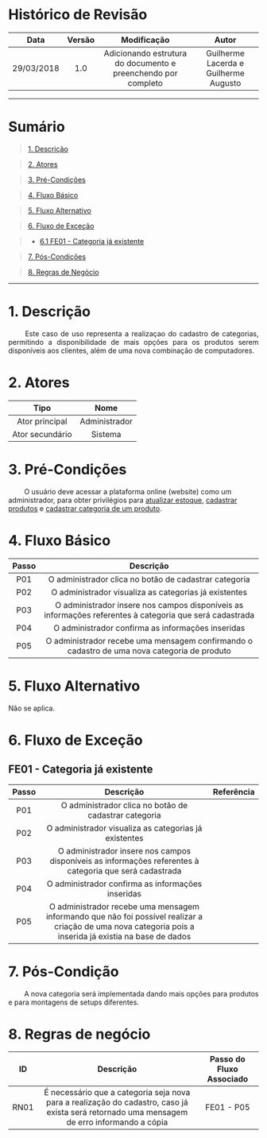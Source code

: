 # Histórico de Revisão

|    Data    | Versão |                                         Modificação                                        |                Autor                |
|:----------:|:------:|:----------------------------------------------------------------------------------------:|:-----------------------------------:|
| 29/03/2018 | 1.0 | Adicionando estrutura do documento e preenchendo por completo | Guilherme Lacerda e Guilherme Augusto |

***

# Sumário

>[1. Descrição](#1-descrição)

>[2. Atores](#2-atores)

>[3. Pré-Condições](#3-pré-condições)

>[4. Fluxo Básico](#4-fluxo-básico)

>[5. Fluxo Alternativo](#5-fluxo-alternativo)

>[6. Fluxo de Exceção](#6-fluxo-de-exceção)

> * [6.1 FE01 - Categoria já existente](#61-fe01---categoria-já-existente)

>[7. Pós-Condições](#7-pós-condição)

>[8. Regras de Negócio](#8-regras-de-negócio)

***

# 1. Descrição
 <p align="justify"> &emsp;&emsp;  Este caso de uso representa a realizaçao do cadastro de categorias, permitindo a disponibilidade de mais opções para os produtos serem disponíveis aos clientes, além de uma nova combinação de computadores. </p>

# 2. Atores

| Tipo | Nome |
|:----:|:----:|
|   Ator principal   |   Administrador   |
|   Ator secundário  |   Sistema         |

# 3. Pré-Condições

&emsp;&emsp; O usuário deve acessar a plataforma online (website) como um administrador, para obter privilégios para [atualizar estoque](https://github.com/Desenho-1-2018-G-6/docs/wiki/Atualizar-Estoque), [cadastrar produtos](https://github.com/Desenho-1-2018-G-6/docs/wiki/Cadastrar-Produtos) e [cadastrar categoria de um produto](https://github.com/Desenho-1-2018-G-6/docs/wiki/Cadastrar-Categoria-de-Produto).

# 4. Fluxo Básico

| Passo | Descrição |
|:----:|:----:|
|   P01   |   O administrador clica no botão de cadastrar categoria   |
|   P02   |   O administrador visualiza as categorias já existentes   |
|   P03   |   O administrador insere nos campos disponíveis as informações referentes à categoria que será cadastrada   |
|   P04   |   O administrador confirma as informações inseridas   |
|   P05   |   O administrador recebe uma mensagem confirmando o cadastro de uma nova categoria de produto  |

# 5. Fluxo Alternativo

Não se aplica.

# 6. Fluxo de Exceção

## FE01 - Categoria já existente

| Passo | Descrição | Referência |
|:----:|:----:|:----------------:|
|   P01   |   O administrador clica no botão de cadastrar categoria   |
|   P02   |   O administrador visualiza as categorias já existentes   |
|   P03   |   O administrador insere nos campos disponíveis as informações referentes à categoria que será cadastrada   |
|   P04   |   O administrador confirma as informações inseridas   |
|   P05   |   O administrador recebe uma mensagem informando que não foi possível realizar a criação de uma nova categoria pois a inserida já existia na base de dados  |

# 7. Pós-Condição
 <p align="justify"> &emsp;&emsp; A nova categoria será implementada dando mais opções para produtos e para montagens de setups diferentes.</p>

# 8. Regras de negócio

| ID | Descrição | Passo do Fluxo Associado |
|:----:|:----:|:----------------:|
|   RN01   |    É necessário que a categoria seja nova para a realização do cadastro, caso já exista será retornado uma mensagem de erro informando a cópia   |        FE01 - P05         |
